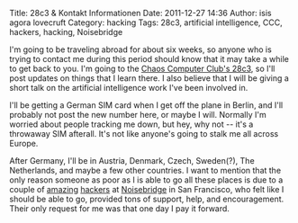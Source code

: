 Title: 28c3 & Kontakt Informationen
Date: 2011-12-27 14:36
Author: isis agora lovecruft
Category: hacking
Tags: 28c3, artificial intelligence, CCC, hackers, hacking, Noisebridge

<!-- PELICAN_BEGIN_SUMMARY -->

I'm going to be traveling abroad for about six weeks, so anyone who is
trying to contact me during this period should know that it may take a
while to get back to you. I'm going to the [Chaos Computer Club's
28c3](http://events.ccc.de/congress/2011/wiki/Welcome), so I'll post
updates on things that I learn there. I also
believe that I will be giving a short talk on the artificial
intelligence work I've been involved in.

<!-- PELICAN_END_SUMMARY -->

I'll be getting a German SIM card when I get off the plane in Berlin,
and I'll probably not post the new number here, or maybe I will.
Normally I'm worried about people tracking me down, but hey, why not --
it's a throwaway SIM afterall. It's not like anyone's going to stalk me
all across Europe.

After Germany, I'll be in Austria, Denmark, Czech, Sweden(?), The
Netherlands, and maybe a few other countries. I want to mention that the
only reason someone as poor as I is able to go all these places is due
to a couple of [amazing](http://starset.net/) [hackers](http://tomlowenthal.com/)
at [Noisebridge](https://www.noisebridge.net/wiki/Noisebridge) in San
Francisco, who felt like I should be able to go, provided tons of
support, help, and encouragement. Their only request for me was that one
day I pay it forward.
